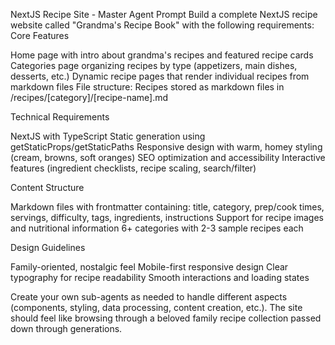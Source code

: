 NextJS Recipe Site - Master Agent Prompt
Build a complete NextJS recipe website called "Grandma's Recipe Book" with the following requirements:
Core Features

Home page with intro about grandma's recipes and featured recipe cards
Categories page organizing recipes by type (appetizers, main dishes, desserts, etc.)
Dynamic recipe pages that render individual recipes from markdown files
File structure: Recipes stored as markdown files in /recipes/[category]/[recipe-name].md

Technical Requirements

NextJS with TypeScript
Static generation using getStaticProps/getStaticPaths
Responsive design with warm, homey styling (cream, browns, soft oranges)
SEO optimization and accessibility
Interactive features (ingredient checklists, recipe scaling, search/filter)

Content Structure

Markdown files with frontmatter containing: title, category, prep/cook times, servings, difficulty, tags, ingredients, instructions
Support for recipe images and nutritional information
6+ categories with 2-3 sample recipes each

Design Guidelines

Family-oriented, nostalgic feel
Mobile-first responsive design
Clear typography for recipe readability
Smooth interactions and loading states

Create your own sub-agents as needed to handle different aspects (components, styling, data processing, content creation, etc.). The site should feel like browsing through a beloved family recipe collection passed down through generations.